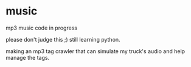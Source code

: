 # music
mp3 music code in progress

please don't judge this ;)  still learning python.  

making an mp3 tag crawler that can simulate my truck's audio and help manage the tags.
